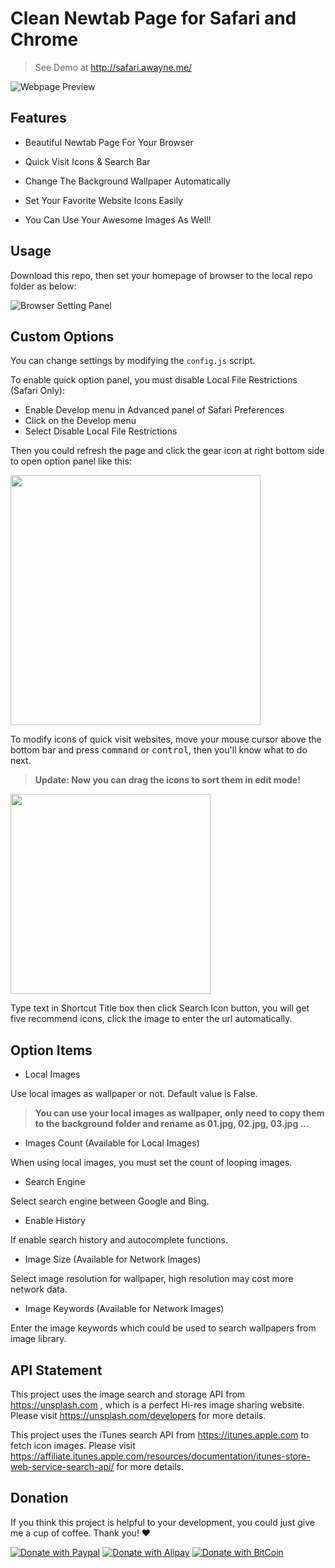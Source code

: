 # Clean Newtab Page for Safari and Chrome

> See Demo at http://safari.awayne.me/

![Webpage Preview](./Images/preview.jpg)

## Features

- Beautiful Newtab Page For Your Browser

- Quick Visit Icons & Search Bar

- Change The Background Wallpaper Automatically

- Set Your Favorite Website Icons Easily

- You Can Use Your Awesome Images As Well!

## Usage

Download this repo, then set your homepage of browser to the local repo folder as below:

![Browser Setting Panel](./Images/setting.jpg)

## Custom Options

You can change settings by modifying the `config.js` script.

To enable quick option panel, you must disable Local File Restrictions (Safari Only):

- Enable Develop menu in Advanced panel of Safari Preferences
- Click on the Develop menu
- Select Disable Local File Restrictions

Then you could refresh the page and click the gear icon at right bottom side to open option panel like this:

<img src="./Images/option.jpg" width="400">

To modify icons of quick visit websites, move your mouse cursor above the bottom bar and press <kbd>command</kbd> or <kbd>control</kbd>, then you'll know what to do next.

> **Update: Now you can drag the icons to sort them in edit mode!**

<img src="./Images/add.jpg" width="320">

Type text in Shortcut Title box then click Search Icon button, you will get five recommend icons, click the image to enter the url automatically.

## Option Items

- Local Images

Use local images as wallpaper or not. Default value is False.

> **You can use your local images as wallpaper, only need to copy them to the background folder and rename as 01.jpg, 02.jpg, 03.jpg ...**

- Images Count (Available for Local Images)

When using local images, you must set the count of looping images.

- Search Engine

Select search engine between Google and Bing.

- Enable History

If enable search history and autocomplete functions.

- Image Size (Available for Network Images)

Select image resolution for wallpaper, high resolution may cost more network data.

- Image Keywords (Available for Network Images)

Enter the image keywords which could be used to search wallpapers from image library.

## API Statement

This project uses the image search and storage API from https://unsplash.com , which is a perfect Hi-res image sharing website. Please visit https://unsplash.com/developers for more details.

This project uses the iTunes search API from https://itunes.apple.com to fetch icon images. Please visit https://affiliate.itunes.apple.com/resources/documentation/itunes-store-web-service-search-api/ for more details.

## Donation

If you think this project is helpful to your development, you could just give me a cup of coffee. Thank you! ❤️

[![Donate with Paypal](https://apollowayne.me/donate_paypal.svg)](https://www.paypal.me/WSapollo/5USD)
[![Donate with Alipay](https://apollowayne.me/donate_alipay.svg)](https://apollowayne.me/alipay.html?amount=20.00&url=https://qr.alipay.com/fkx03883k0k6zcocuduxn70)
[![Donate with BitCoin](https://apollowayne.me/donate_bitcoin.svg)](https://apollowayne.me/bitcoin.html?address=1JHN5EsUiym81q9u7CchLECA4ZnbPGvpDW)
